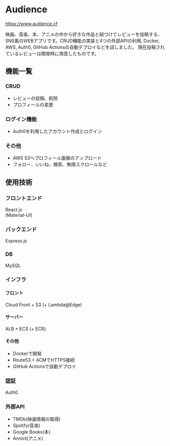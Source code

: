# Audience
https://www.audience.cf

映画、音楽、本、アニメの中から好きな作品と紐づけてレビューを投稿する、SNS風のWEBアプリです。CRUD機能の実装と4つの外部APIの利用, Docker, AWS, Auth0, GitHub Actionsの自動デプロイなどを試しました。
現在投稿されているレビューは開発時に用意したものです。
## 機能一覧
### CRUD
- レビューの投稿、削除
- プロフィールの変更
### ログイン機能
- Auth0を利用したアカウント作成とログイン
### その他
- AWS S3へプロフィール画像のアップロード
- フォロー、いいね、検索、無限スクロールなど
## 使用技術
### フロントエンド
React.js  
(Material-UI)
### バックエンド
Express.js
### DB
MySQL
### インフラ
#### フロント  
  Cloud Front + S3 (+ Lambda@Edge)
#### サーバー  
  ALB + ECS (+ ECR)
#### その他
- Dockerで開発
- Route53 + ACMでHTTPS接続  
- GitHub Actionsで自動デプロイ
### 認証
Auth0
### 外部API
- TMDb(映画情報の取得)
- Spotify(音楽)
- Google Books(本)
- Annict(アニメ)